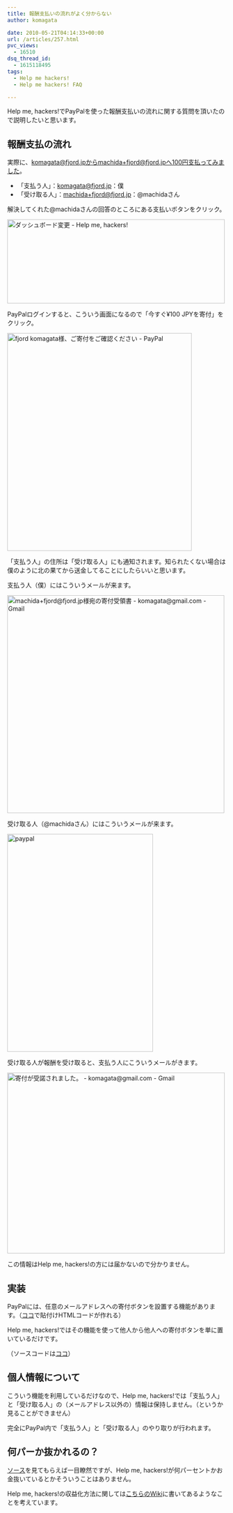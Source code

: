 ```yaml
---
title: 報酬支払いの流れがよく分からない
author: komagata

date: 2010-05-21T04:14:33+00:00
url: /articles/257.html
pvc_views:
  - 16510
dsq_thread_id:
  - 1615118495
tags:
  - Help me hackers!
  - Help me hackers! FAQ

---
```

Help me, hackers!でPayPalを使った報酬支払いの流れに関する質問を頂いたので説明したいと思います。

## 報酬支払の流れ

実際に、komagata@fjord.jpからmachida+fjord@fjord.jpへ100円支払ってみました。

  * 「支払う人」：komagata@fjord.jp：僕
  * 「受け取る人」：machida+fjord@fjord.jp：@machidaさん

解決してくれた@machidaさんの回答のところにある支払いボタンをクリック。


  <a href="http://www.flickr.com/photos/komagata/4626069204/" title="ダッシュボード変更 - Help me, hackers! by komagata, on Flickr"><img src="http://farm4.static.flickr.com/3367/4626069204_dee0012b92.jpg" width="500" height="193" alt="ダッシュボード変更 - Help me, hackers!" /></a>


PayPalログインすると、こういう画面になるので「今すぐ¥100 JPYを寄付」をクリック。


  <a href="http://www.flickr.com/photos/komagata/4626093808/" title="fjord komagata様、ご寄付をご確認ください - PayPal by komagata, on Flickr"><img src="http://farm5.static.flickr.com/4004/4626093808_c125cea089.jpg" width="424" height="500" alt="fjord komagata様、ご寄付をご確認ください - PayPal" /></a>


「支払う人」の住所は「受け取る人」にも通知されます。知られたくない場合は僕のように北の果てから送金してることにしたらいいと思います。

支払う人（僕）にはこういうメールが来ます。


  <a href="http://www.flickr.com/photos/komagata/4626144276/" title="machida+fjord@fjord.jp様宛の寄付受領書 - komagata@gmail.com - Gmail by komagata, on Flickr"><img src="http://farm4.static.flickr.com/3408/4626144276_fdf1f77784.jpg" width="499" height="500" alt="machida+fjord@fjord.jp様宛の寄付受領書 - komagata@gmail.com - Gmail" /></a>


受け取る人（@machidaさん）にはこういうメールが来ます。


  <a href="http://www.flickr.com/photos/fjord_llc/4626143740/" title="paypal by 町田 哲平（teppei machida）, on Flickr"><img src="http://farm4.static.flickr.com/3322/4626143740_02b97e4e4d.jpg" width="335" height="500" alt="paypal" /></a>


受け取る人が報酬を受け取ると、支払う人にこういうメールがきます。


  <a href="http://www.flickr.com/photos/komagata/4625545707/" title="寄付が受諾されました。 - komagata@gmail.com - Gmail by komagata, on Flickr"><img src="http://farm5.static.flickr.com/4046/4625545707_914debeb05.jpg" width="500" height="415" alt="寄付が受諾されました。 - komagata@gmail.com - Gmail" /></a>


この情報はHelp me, hackers!の方には届かないので分かりません。

## 実装

PayPalには、任意のメールアドレスへの寄付ボタンを設置する機能があります。（[ココ][1]で貼付けHTMLコードが作れる）

Help me, hackers!ではその機能を使って他人から他人への寄付ボタンを単に置いているだけです。

（ソースコードは[ココ][2]）

## 個人情報について

こういう機能を利用しているだけなので、Help me, hackers!では「支払う人」と「受け取る人」の（メールアドレス以外の）情報は保持しません。（というか見ることができません）

完全にPayPal内で「支払う人」と「受け取る人」のやり取りが行われます。

## 何パーか抜かれるの？

[ソース][3]を見てもらえば一目瞭然ですが、Help me, hackers!が何パーセントかお金抜いているとかそういうことはありません。

Help me, hackers!の収益化方法に関しては[こちらのWiki][4]に書いてあるようなことを考えています。

 [1]: https://www.paypal.com/jp/cgi-bin/webscr?cmd=_flow&SESSION=NwtPceBNdwTwj2lqyV3qm5pe3PsXlWnDtMWi92r8hJRFGBiQ1a2CD2XMnXu&dispatch=5885d80a13c0db1f22d2300ef60a67593b79a4d03747447e6b625328d36121a1
 [2]: http://github.com/komagata/help-me-hackers/blob/master/app/views/tasks/_payment_button.html.haml
 [3]: http://github.com/komagata/help-me-hackers
 [4]: http://wiki.github.com/komagata/help-me-hackers/

